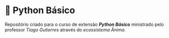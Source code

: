 # 🐍 Python Básico

Repositório criado para o curso de extensão ***Python Básico*** ministrado pelo professor *Tiago Gutierres* através do *ecossistema Ânima*.
